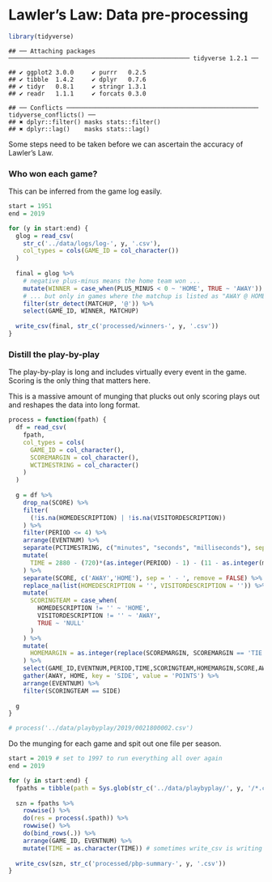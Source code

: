 Lawler’s Law: Data pre-processing
================

``` r
library(tidyverse)
```

    ## ── Attaching packages ────────────────────────────────────────────────── tidyverse 1.2.1 ──

    ## ✔ ggplot2 3.0.0     ✔ purrr   0.2.5
    ## ✔ tibble  1.4.2     ✔ dplyr   0.7.6
    ## ✔ tidyr   0.8.1     ✔ stringr 1.3.1
    ## ✔ readr   1.1.1     ✔ forcats 0.3.0

    ## ── Conflicts ───────────────────────────────────────────────────── tidyverse_conflicts() ──
    ## ✖ dplyr::filter() masks stats::filter()
    ## ✖ dplyr::lag()    masks stats::lag()

Some steps need to be taken before we can ascertain the accuracy of
Lawler’s Law.

### Who won each game?

This can be inferred from the game log easily.

``` r
start = 1951
end = 2019

for (y in start:end) {
  glog = read_csv(
    str_c('../data/logs/log-', y, '.csv'),
    col_types = cols(GAME_ID = col_character())
  )
  
  final = glog %>% 
    # negative plus-minus means the home team won ...
    mutate(WINNER = case_when(PLUS_MINUS < 0 ~ 'HOME', TRUE ~ 'AWAY')) %>% 
    # ... but only in games where the matchup is listed as "AWAY @ HOME"
    filter(str_detect(MATCHUP, '@')) %>% 
    select(GAME_ID, WINNER, MATCHUP)
  
  write_csv(final, str_c('processed/winners-', y, '.csv'))
}
```

### Distill the play-by-play

The play-by-play is long and includes virtually every event in the game.
Scoring is the only thing that matters here.

This is a massive amount of munging that plucks out only scoring plays
out and reshapes the data into long format.

``` r
process = function(fpath) {
  df = read_csv(
    fpath,
    col_types = cols(
      GAME_ID = col_character(),
      SCOREMARGIN = col_character(),
      WCTIMESTRING = col_character()
    )
  )
  
  g = df %>% 
    drop_na(SCORE) %>% 
    filter(
      (!is.na(HOMEDESCRIPTION) | !is.na(VISITORDESCRIPTION))
    ) %>% 
    filter(PERIOD <= 4) %>% 
    arrange(EVENTNUM) %>% 
    separate(PCTIMESTRING, c("minutes", "seconds", "milliseconds"), sep = ':', remove = FALSE) %>% 
    mutate(
      TIME = 2880 - (720)*(as.integer(PERIOD) - 1) - (11 - as.integer(minutes))*(60) - (60 - as.integer(seconds))
    ) %>% 
    separate(SCORE, c('AWAY','HOME'), sep = ' - ', remove = FALSE) %>% 
    replace_na(list(HOMEDESCRIPTION = '', VISITORDESCRIPTION = '')) %>% 
    mutate(
      SCORINGTEAM = case_when(
        HOMEDESCRIPTION != '' ~ 'HOME',
        VISITORDESCRIPTION != '' ~ 'AWAY',
        TRUE ~ 'NULL'
      )
    ) %>% 
    mutate(
      HOMEMARGIN = as.integer(replace(SCOREMARGIN, SCOREMARGIN == 'TIE', 0))
    ) %>% 
    select(GAME_ID,EVENTNUM,PERIOD,TIME,SCORINGTEAM,HOMEMARGIN,SCORE,AWAY,HOME) %>% 
    gather(AWAY, HOME, key = 'SIDE', value = 'POINTS') %>% 
    arrange(EVENTNUM) %>% 
    filter(SCORINGTEAM == SIDE)
  
  g
}

# process('../data/playbyplay/2019/0021800002.csv')
```

Do the munging for each game and spit out one file per season.

``` r
start = 2019 # set to 1997 to run everything all over again
end = 2019

for (y in start:end) {
  fpaths = tibble(path = Sys.glob(str_c('../data/playbyplay/', y, '/*.csv')))
  
  szn = fpaths %>% 
    rowwise() %>% 
    do(res = process(.$path)) %>% 
    rowwise() %>% 
    do(bind_rows(.)) %>% 
    arrange(GAME_ID, EVENTNUM) %>%
    mutate(TIME = as.character(TIME)) # sometimes write_csv is writing TIME out in scientific notation??
  
  write_csv(szn, str_c('processed/pbp-summary-', y, '.csv'))
}
```
